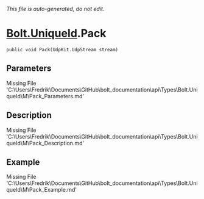 *This file is auto-generated, do not edit.*

# [Bolt.UniqueId](Types/Bolt.UniqueId.md).Pack
`public void Pack(UdpKit.UdpStream stream)`
## Parameters
Missing File 'C:\Users\Fredrik\Documents\GitHub\bolt_documentation\api\Types\Bolt.UniqueId\M\Pack_Parameters.md'
## Description
Missing File 'C:\Users\Fredrik\Documents\GitHub\bolt_documentation\api\Types\Bolt.UniqueId\M\Pack_Description.md'
## Example
Missing File 'C:\Users\Fredrik\Documents\GitHub\bolt_documentation\api\Types\Bolt.UniqueId\M\Pack_Example.md'
